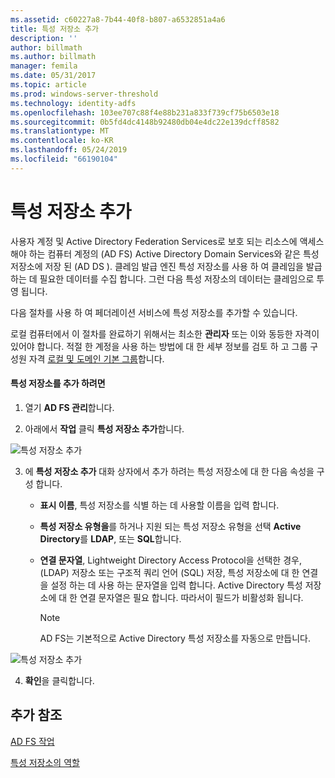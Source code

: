 ```yaml
---
ms.assetid: c60227a8-7b44-40f8-b807-a6532851a4a6
title: 특성 저장소 추가
description: ''
author: billmath
ms.author: billmath
manager: femila
ms.date: 05/31/2017
ms.topic: article
ms.prod: windows-server-threshold
ms.technology: identity-adfs
ms.openlocfilehash: 103ee707c88f4e88b231a833f739cf75b6503e18
ms.sourcegitcommit: 0b5fd4dc4148b92480db04e4dc22e139dcff8582
ms.translationtype: MT
ms.contentlocale: ko-KR
ms.lasthandoff: 05/24/2019
ms.locfileid: "66190104"
---
```

# <a name="add-an-attribute-store"></a>특성 저장소 추가


사용자 계정 및 Active Directory Federation Services로 보호 되는 리소스에 액세스 해야 하는 컴퓨터 계정의 \(AD FS\) Active Directory Domain Services와 같은 특성 저장소에 저장 된 \(AD DS \). 클레임 발급 엔진 특성 저장소를 사용 하 여 클레임을 발급 하는 데 필요한 데이터를 수집 합니다. 그런 다음 특성 저장소의 데이터는 클레임으로 투영 됩니다.  
  
다음 절차를 사용 하 여 페더레이션 서비스에 특성 저장소를 추가할 수 있습니다.  
  
로컬 컴퓨터에서 이 절차를 완료하기 위해서는 최소한 **관리자** 또는 이와 동등한 자격이 있어야 합니다.  적절 한 계정을 사용 하는 방법에 대 한 세부 정보를 검토 하 고 그룹 구성원 자격 [로컬 및 도메인 기본 그룹](https://go.microsoft.com/fwlink/?LinkId=83477)합니다.   
  
#### <a name="to-add-an-attribute-store"></a>특성 저장소를 추가 하려면  
  
1.  열기 **AD FS 관리**합니다.  
  
2.  아래에서 **작업** 클릭 **특성 저장소 추가**합니다.  

![특성 저장소 추가](media/Add-an-Attribute-Store/addstore1.PNG)
  
3.  에 **특성 저장소 추가** 대화 상자에서 추가 하려는 특성 저장소에 대 한 다음 속성을 구성 합니다.  
  
    -   **표시 이름**, 특성 저장소를 식별 하는 데 사용할 이름을 입력 합니다.  
  
    -   **특성 저장소 유형을**를 하거나 지원 되는 특성 저장소 유형을 선택 **Active Directory**를 **LDAP**, 또는 **SQL**합니다.  
  
    -   **연결 문자열**, Lightweight Directory Access Protocol을 선택한 경우, \(LDAP\) 저장소 또는 구조적 쿼리 언어 \(SQL\) 저장, 특성 저장소에 대 한 연결을 설정 하는 데 사용 하는 문자열을 입력 합니다. Active Directory 특성 저장소에 대 한 연결 문자열은 필요 합니다. 따라서이 필드가 비활성화 됩니다.  
  
        > [!NOTE]  
        > AD FS는 기본적으로 Active Directory 특성 저장소를 자동으로 만듭니다.  
 
![특성 저장소 추가](media/Add-an-Attribute-Store/addstore2.PNG) 

4.  **확인**을 클릭합니다.  
  
## <a name="additional-references"></a>추가 참조  

[AD FS 작업](../../ad-fs/AD-FS-2016-Operations.md)
  
[특성 저장소의 역할](../../ad-fs/technical-reference/The-Role-of-Attribute-Stores.md)  
